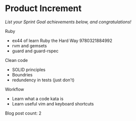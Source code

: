 # Product Increment

_List your Sprint Goal achievements below, and congratulations!_

Ruby
 - ex44 of learn Ruby the Hard Way 9780321884992
 - rvm and gemsets
 - guard and guard-rspec

Clean code
 - SOLID principles
 - Boundries
 - redundency in tests (just don't)

Workflow
- Learn what a code kata is
- Learn useful vim and keyboard shortcuts

Blog post count: 2 
